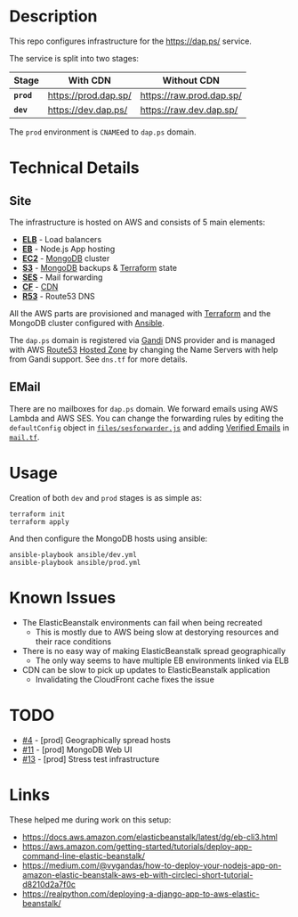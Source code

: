 # Description

This repo configures infrastructure for the https://dap.ps/ service.

The service is split into two stages:

| Stage | With CDN | Without CDN |
|-|-|-|
| __`prod`__ | https://prod.dap.sp/ | https://raw.prod.dap.sp/ |
| __`dev`__  | https://dev.dap.ps/  | https://raw.dev.dap.sp/ |

The `prod` environment is `CNAME`ed to `dap.ps` domain.

# Technical Details

## Site

The infrastructure is hosted on AWS and consists of 5 main elements:

* [__ELB__](https://aws.amazon.com/elasticloadbalancing/) - Load balancers
* [__EB__](https://aws.amazon.com/elasticbeanstalk/) - Node.js App hosting
* [__EC2__](https://aws.amazon.com/ec2/) - [MongoDB](https://www.mongodb.com/) cluster
* [__S3__](https://aws.amazon.com/s3/) - [MongoDB](https://www.mongodb.com/) backups & [Terraform](https://www.terraform.io/) state
* [__SES__](https://aws.amazon.com/ses/) - Mail forwarding
* [__CF__](https://aws.amazon.com/cloudfront/) - [CDN](https://en.wikipedia.org/wiki/Content_delivery_network)
* [__R53__](https://aws.amazon.com/route53/) - Route53 DNS

All the AWS parts are provisioned and managed with [Terraform](https://www.terraform.io/) and the MongoDB cluster configured with [Ansible](https://www.ansible.com/).

The `dap.ps` domain is registered via [Gandi](https://www.gandi.net/) DNS provider and is managed with AWS [Route53](https://aws.amazon.com/route53/) [Hosted Zone](https://docs.aws.amazon.com/Route53/latest/DeveloperGuide/hosted-zones-working-with.html) by changing the Name Servers with help from Gandi support. See `dns.tf` for more details.

## EMail

There are no mailboxes for `dap.ps` domain. We forward emails using AWS Lambda and AWS SES. You can change the forwarding rules by editing the `defaultConfig` object in [`files/sesforwarder.js`](files/sesforwarder/index.js) and adding [Verified Emails](https://www.terraform.io/docs/providers/aws/r/ses_email_identity.html) in [`mail.tf`](mail.tf).

# Usage

Creation of both `dev` and `prod` stages is as simple as:
```
terraform init
terraform apply
```
And then configure the MongoDB hosts using ansible:
```
ansible-playbook ansible/dev.yml
ansible-playbook ansible/prod.yml
```

# Known Issues

* The ElasticBeanstalk environments can fail when being recreated
  - This is mostly due to AWS being slow at destorying resources and their race conditions
* There is no easy way of making ElasticBeanstalk spread geographically
  - The only way seems to have multiple EB environments linked via ELB
* CDN can be slow to pick up updates to ElasticBeanstalk application
  - Invalidating the CloudFront cache fixes the issue

# TODO

* [#4](https://github.com/dap-ps/infra-dapps/issues/4) - [prod] Geographically spread hosts
* [#11](https://github.com/dap-ps/infra-dapps/issues/11) - [prod] MongoDB Web UI
* [#13](https://github.com/dap-ps/infra-dapps/issues/13) - [prod] Stress test infrastructure

# Links

These helped me during work on this setup:

* https://docs.aws.amazon.com/elasticbeanstalk/latest/dg/eb-cli3.html
* https://aws.amazon.com/getting-started/tutorials/deploy-app-command-line-elastic-beanstalk/
* https://medium.com/@vygandas/how-to-deploy-your-nodejs-app-on-amazon-elastic-beanstalk-aws-eb-with-circleci-short-tutorial-d8210d2a7f0c
* https://realpython.com/deploying-a-django-app-to-aws-elastic-beanstalk/
